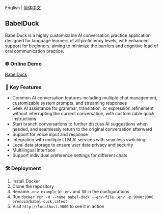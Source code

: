 English | [简体中文](./README.md)

## BabelDuck

BabelDuck is a highly customizable AI conversation practice application designed for language learners of all proficiency levels, with enhanced support for beginners, aiming to minimize the barriers and cognitive load of oral communication practice.

### 🌐 Online Demo

[BabelDuck](https://duck.orenoid.com/)

### 🚀 Key Features

- Common AI conversation features including multiple chat management, customizable system prompts, and streaming responses
- Seek AI assistance for grammar, translation, or expression refinement without interrupting the current conversation, with customizable quick instructions
- Start branch conversations to further discuss AI suggestions when needed, and seamlessly return to the original conversation afterward
- Support for voice input and response
- Integration with multiple LLM AI services with seamless switching
- Local data storage to ensure user data privacy and security
- Multilingual interface
- Support individual preference settings for different chats

### 🛠️ Deployment

1. Install Docker
2. Clone the repository
3. Rename `.env.example` to `.env` and fill in the configurations
4. Run `docker run -d --name babel-duck --env-file .env -p 9000:9000 orenoid/babel-duck:latest`
5. Visit `http://localhost:9000` to see it in action 